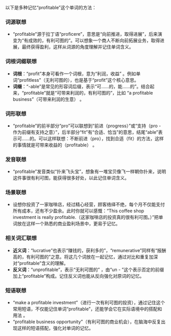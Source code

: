 以下是多种记忆“profitable”这个单词的方法：

### 词源联想
 - “profitable”源于拉丁语“proficere”，意思是“向前推进，取得进展”，后来演变为“有成效的，有利可图的”。可以想象一个商人不断向前拓展业务，取得进展，最终获得盈利，这样从词源的角度理解并记住单词含义。

### 词根词缀联想
 - **词根**：“profit”本身可看作一个词根，意为“利润，收益” 。例如单词“profitless”（无利可图的），也是基于“profit”这个核心意思。
 - **词缀**：“-able”是常见的形容词后缀，表示“可……的，能……的”。结合起来，“profitable”就是“可带来利润的，有利可图的”，比如 “a profitable business”（可带来利润的生意） 。

### 词形联想
 - “profitable”的前半部分“pro”可以联想到“前进（progress）”或“支持（pro - 作为前缀有支持之意）”，后半部分“fit”有“合适、恰当”的意思，结尾“able”表示可……的。可以这样联想：不断前进（pro），找到合适（fit）的方法，这样的事情就是可带来收益的（profitable） 。

### 发音联想
 - “profitable”发音类似“扑来飞头宝”，想象有一堆宝贝像飞一样朝你扑来，说明这件事很有利可图，能获得很多好处，以此记住单词含义。

### 场景联想
 - 设想你投资了一家咖啡店，经过精心经营，顾客络绎不绝，每个月不仅能支付所有成本，还有不少盈余。此时你就可以感慨：“This coffee shop investment is really profitable.（这家咖啡店的投资真的很有利可图。）”把单词放在这样一个熟悉的商业盈利场景中，更易于记忆。

### 相关词汇联想
 - **近义词**：“lucrative”也表示“赚钱的，获利多的”，“remunerative”同样有“报酬高的，有利可图的”之意。将这几个词放在一起记忆，通过对比和重复加深对“profitable”含义的理解。
 - **反义词**：“unprofitable”，表示“无利可图的” ，由“un - ”这个表示否定的前缀加上“profitable”构成。记住反义词也能从反向强化对原词的记忆。

### 短语联想
 - “make a profitable investment”（进行一次有利可图的投资），通过记住这个常用短语，不仅能记住单词“profitable”，还能学会它在实际语境中的搭配和用法 。
 - “profitable business opportunity”（有利可图的商业机会），在脑海中反复出现这样的短语搭配，强化对单词的记忆。 